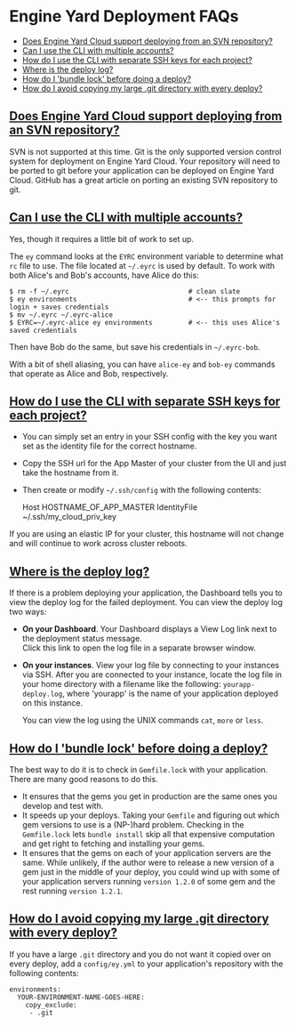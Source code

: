 # Engine Yard Deployment FAQs


* <a href="#cloud-svn">Does Engine Yard Cloud support deploying from an SVN repository?</a>
* <a href="#cli-multiple"> Can I use the CLI with multiple accounts? </a>
* <a href="#cli-ssh"> How do I use the CLI with separate SSH keys for each project? </a>
* <a href="#deploy-log"> Where is the deploy log? </a>
* <a href="#bundle-lock"> How do I 'bundle lock' before doing a deploy? </a>
* <a href="#avoid-copy"> How do I avoid copying my large .git directory with every deploy? </a>



<h2 id="cloud-svn"><a href="#cloud-svn">Does Engine Yard Cloud support deploying from an SVN repository?</a></h2>

SVN is not supported at this time. Git is the only supported 
version control system for deployment on Engine Yard Cloud. Your repository 
will need to be ported to git before your application can be 
deployed on Engine Yard Cloud. GitHub has a great article on porting 
an existing SVN repository to git.





<h2 id="cli-multiple"><a href="#cli-multiple"> Can I use the CLI with multiple accounts? </a></h2>


Yes, though it requires a little bit of work to set up.

The `ey` command looks at the `EYRC` environment variable to determine what `rc` file to use.  The file located at `~/.eyrc` is used by default. To work with both Alice's and Bob's accounts, have Alice do this:


    $ rm -f ~/.eyrc                              # clean slate
    $ ey environments                            # <-- this prompts for login + saves credentials
    $ mv ~/.eyrc ~/.eyrc-alice
    $ EYRC=~/.eyrc-alice ey environments         # <-- this uses Alice's saved credentials


Then have Bob do the same, but save his credentials in `~/.eyrc-bob`.

With a bit of shell aliasing, you can have `alice-ey` and `bob-ey` commands that operate as Alice and Bob, respectively.

<h2 id="cli-ssh"><a href="#cli-ssh"> How do I use the CLI with separate SSH keys for each project? </a></h2>


  - You can simply set an entry in your SSH config with the key you want set as the identity file for the correct hostname. 
  - Copy the SSH url for the App Master of your cluster from the UI and just take the hostname from it. 
  - Then create or modify `~/.ssh/config` with the following contents:


    Host HOSTNAME_OF_APP_MASTER
    IdentityFile ~/.ssh/my_cloud_priv_key


If you are using an elastic IP for your cluster, this hostname will not change and will continue to work across cluster reboots. 



<h2 id="deploy-log"><a href="#deploy-log"> Where is the deploy log? </a></h2>

If there is a problem deploying your application, the Dashboard
tells you to view the deploy log for the failed deployment.  You can 
view the deploy log two ways:

  * **On your Dashboard**. Your Dashboard displays a View Log link next to the deployment status message.  
    Click this link to open the log file in a separate browser window.
    
  * **On your instances**. View your log file by connecting to your instances via SSH. 
    After you are connected to your instance, locate the log file in your
    home directory with a filename like the following: `yourapp-deploy.log`, where
    'yourapp' is the name of your application deployed on this instance.

    You can view the log using the UNIX commands `cat`, `more` or `less`.



<h2 id="bundle-lock"><a href="#bundle-lock"> How do I 'bundle lock' before doing a deploy? </a></h2>


The best way to do it is to check in `Gemfile.lock` with your application. There are many good reasons to do this.

  - It ensures that the gems you get in production are the same ones you develop and test with. 
  - It speeds up your deploys. Taking your `Gemfile` and figuring out which gem versions to use is a (NP-)hard problem. Checking in the `Gemfile.lock` lets `bundle install` skip all that expensive computation and get right to fetching and installing your gems.
  - It ensures that the gems on each of your application servers are the same. While unlikely, if the author were to release a new version of a gem just in the middle of your deploy, you could wind up with some of your application servers running `version 1.2.0` of some gem and the rest running `version 1.2.1`. 



<h2 id="avoid-copy"><a href="#avoid-copy"> How do I avoid copying my large .git directory with every deploy? </a></h2>

If you have a large `.git` directory and you do not want it copied over on every deploy, add a `config/ey.yml` to your application's repository with the following contents:

    environments:
      YOUR-ENVIRONMENT-NAME-GOES-HERE:
        copy_exclude:
         - .git
